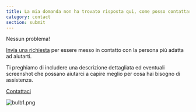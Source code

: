 ```yaml
---
title: La mia domanda non ha trovato risposta qui, come posso contattare l'assistenza?
category: contact
section: submit
---
```

Nessun problema!

[Invia una richiesta](https://help.studycat.com/hc/en-gb/requests/new) per essere messo in contatto con la persona più adatta ad aiutarti.

Ti preghiamo di includere una descrizione dettagliata ed eventuali screenshot che possano aiutarci a capire meglio per cosa hai bisogno di assistenza.


[Contattaci](https://help.studycat.com/hc/en-gb/requests/new)



![bulb1.png](https://help.studycat.com/hc/article_attachments/31662880176025)